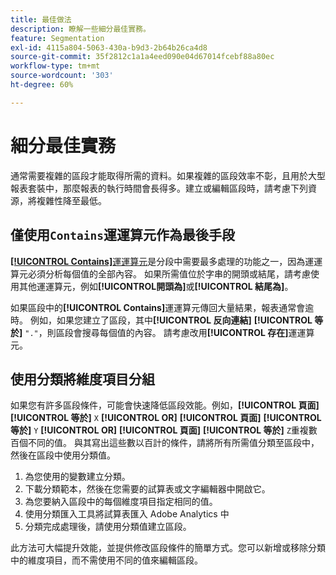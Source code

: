 ```yaml
---
title: 最佳做法
description: 瞭解一些細分最佳實務。
feature: Segmentation
exl-id: 4115a804-5063-430a-b9d3-2b64b26ca4d8
source-git-commit: 35f2812c1a1a4eed090e04d67014fcebf88a80ec
workflow-type: tm+mt
source-wordcount: '303'
ht-degree: 60%

---
```


# 細分最佳實務

通常需要複雜的區段才能取得所需的資料。如果複雜的區段效率不彰，且用於大型報表套裝中，那麼報表的執行時間會長得多。建立或編輯區段時，請考慮下列資源，將複雜性降至最低。

## 僅使用`Contains`運運算元作為最後手段

[**[!UICONTROL Contains &#x200B;]**&#x200B;運運算元](/help/components/segmentation/seg-reference/seg-operators.md)是分段中需要最多處理的功能之一，因為運運算元必須分析每個值的全部內容。 如果所需值位於字串的開頭或結尾，請考慮使用其他運運算元，例如&#x200B;**[!UICONTROL &#x200B;開頭為&#x200B;]**&#x200B;或&#x200B;**[!UICONTROL &#x200B;結尾為&#x200B;]**。

如果區段中的&#x200B;**[!UICONTROL Contains]**&#x200B;運運算元傳回大量結果，報表通常會逾時。 例如，如果您建立了區段，其中&#x200B;**[!UICONTROL 反向連結]** **[!UICONTROL 等於]** `"."`，則區段會搜尋每個值的內容。 請考慮改用&#x200B;**[!UICONTROL 存在]**&#x200B;運運算元。

## 使用分類將維度項目分組

如果您有許多區段條件，可能會快速降低區段效能。例如，**[!UICONTROL 頁面]** **[!UICONTROL 等於]** `X` **[!UICONTROL OR]** **[!UICONTROL 頁面]** **[!UICONTROL 等於]** `Y` **[!UICONTROL OR]** **[!UICONTROL 頁面]** **[!UICONTROL 等於]** `Z`重複數百個不同的值。 與其寫出這些數以百計的條件，請將所有所需值分類至區段中，然後在區段中使用分類值。

1. 為您使用的變數建立分類。
2. 下載分類範本，然後在您需要的試算表或文字編輯器中開啟它。
3. 為您要納入區段中的每個維度項目指定相同的值。
4. 使用分類匯入工具將試算表匯入 Adobe Analytics 中
5. 分類完成處理後，請使用分類值建立區段。

此方法可大幅提升效能，並提供修改區段條件的簡單方式。您可以新增或移除分類中的維度項目，而不需使用不同的值來編輯區段。
